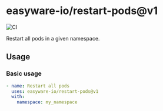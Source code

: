 # easyware-io/restart-pods@v1

![CI](https://github.com/easyware-io/restart-pods/actions/workflows/build.yml/badge.svg)

Restart all pods in a given namespace.

## Usage

### Basic usage

```yaml
- name: Restart all pods
  uses: easyware-io/restart-pods@v1
  with:
    namespace: my_namespace
```

